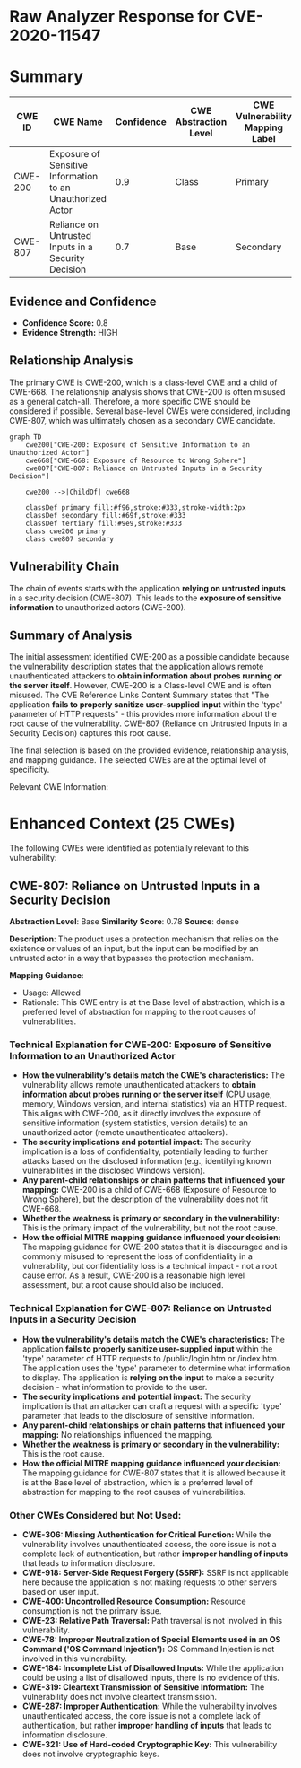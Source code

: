 # Raw Analyzer Response for CVE-2020-11547

# Summary
| CWE ID | CWE Name | Confidence | CWE Abstraction Level | CWE Vulnerability Mapping Label | CWE-Vulnerability Mapping Notes |
|---|---|---|---|---|---|
| CWE-200 | Exposure of Sensitive Information to an Unauthorized Actor | 0.9 | Class | Primary | Discouraged |
| CWE-807 | Reliance on Untrusted Inputs in a Security Decision | 0.7 | Base | Secondary | Allowed |

## Evidence and Confidence

*   **Confidence Score:** 0.8
*   **Evidence Strength:** HIGH

## Relationship Analysis
The primary CWE is CWE-200, which is a class-level CWE and a child of CWE-668. The relationship analysis shows that CWE-200 is often misused as a general catch-all. Therefore, a more specific CWE should be considered if possible. Several base-level CWEs were considered, including CWE-807, which was ultimately chosen as a secondary CWE candidate.

```mermaid
graph TD
    cwe200["CWE-200: Exposure of Sensitive Information to an Unauthorized Actor"]
    cwe668["CWE-668: Exposure of Resource to Wrong Sphere"]
    cwe807["CWE-807: Reliance on Untrusted Inputs in a Security Decision"]

    cwe200 -->|ChildOf| cwe668
    
    classDef primary fill:#f96,stroke:#333,stroke-width:2px
    classDef secondary fill:#69f,stroke:#333
    classDef tertiary fill:#9e9,stroke:#333
    class cwe200 primary
    class cwe807 secondary
```

## Vulnerability Chain
The chain of events starts with the application **relying on untrusted inputs** in a security decision (CWE-807). This leads to the **exposure of sensitive information** to unauthorized actors (CWE-200).

## Summary of Analysis
The initial assessment identified CWE-200 as a possible candidate because the vulnerability description states that the application allows remote unauthenticated attackers to **obtain information about probes running or the server itself**. However, CWE-200 is a Class-level CWE and is often misused. The CVE Reference Links Content Summary states that "The application **fails to properly sanitize user-supplied input** within the 'type' parameter of HTTP requests" - this provides more information about the root cause of the vulnerability. CWE-807 (Reliance on Untrusted Inputs in a Security Decision) captures this root cause.

The final selection is based on the provided evidence, relationship analysis, and mapping guidance. The selected CWEs are at the optimal level of specificity.

Relevant CWE Information:

# Enhanced Context (25 CWEs)
The following CWEs were identified as potentially relevant to this vulnerability:

## CWE-807: Reliance on Untrusted Inputs in a Security Decision
**Abstraction Level**: Base
**Similarity Score**: 0.78
**Source**: dense

**Description**:
The product uses a protection mechanism that relies on the existence or values of an input, but the input can be modified by an untrusted actor in a way that bypasses the protection mechanism.

**Mapping Guidance**:
- Usage: Allowed
- Rationale: This CWE entry is at the Base level of abstraction, which is a preferred level of abstraction for mapping to the root causes of vulnerabilities.

### Technical Explanation for CWE-200: Exposure of Sensitive Information to an Unauthorized Actor
*   **How the vulnerability's details match the CWE's characteristics:** The vulnerability allows remote unauthenticated attackers to **obtain information about probes running or the server itself** (CPU usage, memory, Windows version, and internal statistics) via an HTTP request. This aligns with CWE-200, as it directly involves the exposure of sensitive information (system statistics, version details) to an unauthorized actor (remote unauthenticated attackers).
*   **The security implications and potential impact:** The security implication is a loss of confidentiality, potentially leading to further attacks based on the disclosed information (e.g., identifying known vulnerabilities in the disclosed Windows version).
*   **Any parent-child relationships or chain patterns that influenced your mapping:** CWE-200 is a child of CWE-668 (Exposure of Resource to Wrong Sphere), but the description of the vulnerability does not fit CWE-668.
*   **Whether the weakness is primary or secondary in the vulnerability:** This is the primary impact of the vulnerability, but not the root cause.
*   **How the official MITRE mapping guidance influenced your decision:** The mapping guidance for CWE-200 states that it is discouraged and is commonly misused to represent the loss of confidentiality in a vulnerability, but confidentiality loss is a technical impact - not a root cause error. As a result, CWE-200 is a reasonable high level assessment, but a root cause should also be included.

### Technical Explanation for CWE-807: Reliance on Untrusted Inputs in a Security Decision
*   **How the vulnerability's details match the CWE's characteristics:** The application **fails to properly sanitize user-supplied input** within the 'type' parameter of HTTP requests to /public/login.htm or /index.htm. The application uses the 'type' parameter to determine what information to display. The application is **relying on the input** to make a security decision - what information to provide to the user.
*   **The security implications and potential impact:** The security implication is that an attacker can craft a request with a specific 'type' parameter that leads to the disclosure of sensitive information.
*   **Any parent-child relationships or chain patterns that influenced your mapping:** No relationships influenced the mapping.
*   **Whether the weakness is primary or secondary in the vulnerability:** This is the root cause.
*   **How the official MITRE mapping guidance influenced your decision:** The mapping guidance for CWE-807 states that it is allowed because it is at the Base level of abstraction, which is a preferred level of abstraction for mapping to the root causes of vulnerabilities.

### Other CWEs Considered but Not Used:
*   **CWE-306: Missing Authentication for Critical Function:** While the vulnerability involves unauthenticated access, the core issue is not a complete lack of authentication, but rather **improper handling of inputs** that leads to information disclosure.
*   **CWE-918: Server-Side Request Forgery (SSRF):** SSRF is not applicable here because the application is not making requests to other servers based on user input.
*   **CWE-400: Uncontrolled Resource Consumption:** Resource consumption is not the primary issue.
*   **CWE-23: Relative Path Traversal:** Path traversal is not involved in this vulnerability.
*   **CWE-78: Improper Neutralization of Special Elements used in an OS Command ('OS Command Injection'):** OS Command Injection is not involved in this vulnerability.
*   **CWE-184: Incomplete List of Disallowed Inputs:** While the application could be using a list of disallowed inputs, there is no evidence of this.
*   **CWE-319: Cleartext Transmission of Sensitive Information:** The vulnerability does not involve cleartext transmission.
*   **CWE-287: Improper Authentication:** While the vulnerability involves unauthenticated access, the core issue is not a complete lack of authentication, but rather **improper handling of inputs** that leads to information disclosure.
*   **CWE-321: Use of Hard-coded Cryptographic Key:** This vulnerability does not involve cryptographic keys.